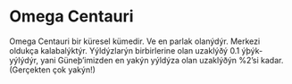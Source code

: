 # Omega Centauri

Omega Centauri bir küresel kümedir. Ve en parlak olanýdýr. Merkezi oldukça
kalabalýktýr. Yýldýzlarýn birbirlerine olan uzaklýðý 0.1 ýþýk-yýlýdýr, yani
Güneþ’imizden en yakýn yýldýza olan uzaklýðýn %2’si kadar. (Gerçekten çok
yakýn!)

